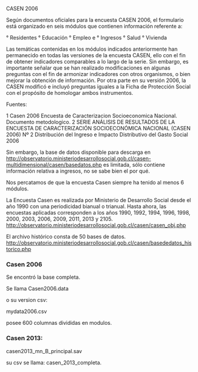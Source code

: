 CASEN 2006

Según documentos oficiales para la encuesta CASEN 2006, el formulario está organizado en seis módulos que contienen
información referente a:

° Residentes
° Educación
° Empleo e
° Ingresos
° Salud
° Vivienda

Las temáticas contenidas en los módulos indicados anteriormente han permanecido
en todas las versiones de la encuesta CASEN, ello con el fin de obtener indicadores
comparables a lo largo de la serie. Sin embargo, es importante señalar que se han
realizado modificaciones en algunas preguntas con el fin de armonizar indicadores
con otros organismos, o bien mejorar la obtención de información. Por otra parte en
su versión 2006, la CASEN modificó e incluyó preguntas iguales a la Ficha de
Protección Social con el propósito de homologar ambos instrumentos.

Fuentes:

1 Casen 2006 Encuesta de Caracterizacion Socioeconomica Nacional. Documento metodologico.
2 SERIE ANÁLISIS DE RESULTADOS DE LA
ENCUESTA DE CARACTERIZACIÓN SOCIOECONÓMICA NACIONAL (CASEN 2006) Nº 2
Distribución del Ingreso e Impacto Distributivo del Gasto Social 2006

Sin embargo, la base de datos disponible para descarga en http://observatorio.ministeriodesarrollosocial.gob.cl/casen-multidimensional/casen/basedatos.php es limitada,
sólo contiene información relativa a ingresos, no se sabe bien el por qué.

Nos percatamos de que la encuesta Casen siempre ha tenido al menos 6 módulos.

La Encuesta Casen es realizada por Ministerio de Desarrollo Social desde el año 1990 con una periodicidad bianual o trianual.
Hasta ahora, las encuestas aplicadas corresponden a los años 1990, 1992, 1994, 1996, 1998, 2000, 2003, 2006, 2009, 2011, 2013 y 2105.
http://observatorio.ministeriodesarrollosocial.gob.cl/casen/casen_obj.php

El archivo histórico consta de 50 bases de datos.
http://observatorio.ministeriodesarrollosocial.gob.cl/casen/basededatos_historico.php

### Casen 2006

Se encontró la base completa.

Se llama Casen2006.data

o su version csv:

mydata2006.csv

posee 600 columnas divididas en modulos.

### Casen 2013:

casen2013_mn_B_principal.sav

su csv se llama: casen_2013_completa.
